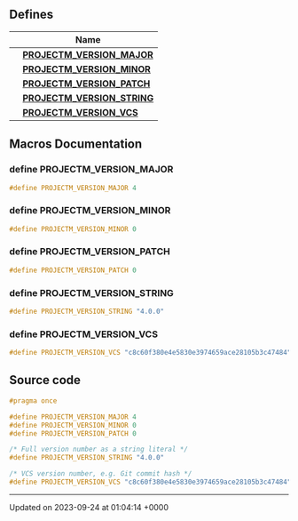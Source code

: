 

## Defines

|                | Name           |
| -------------- | -------------- |
|  | **[PROJECTM_VERSION_MAJOR](/projectmapi/projectm/version.md#define-projectm-version-major)**  |
|  | **[PROJECTM_VERSION_MINOR](/projectmapi/projectm/version.md#define-projectm-version-minor)**  |
|  | **[PROJECTM_VERSION_PATCH](/projectmapi/projectm/version.md#define-projectm-version-patch)**  |
|  | **[PROJECTM_VERSION_STRING](/projectmapi/projectm/version.md#define-projectm-version-string)**  |
|  | **[PROJECTM_VERSION_VCS](/projectmapi/projectm/version.md#define-projectm-version-vcs)**  |




## Macros Documentation

### define PROJECTM_VERSION_MAJOR

```cpp
#define PROJECTM_VERSION_MAJOR 4
```


### define PROJECTM_VERSION_MINOR

```cpp
#define PROJECTM_VERSION_MINOR 0
```


### define PROJECTM_VERSION_PATCH

```cpp
#define PROJECTM_VERSION_PATCH 0
```


### define PROJECTM_VERSION_STRING

```cpp
#define PROJECTM_VERSION_STRING "4.0.0"
```


### define PROJECTM_VERSION_VCS

```cpp
#define PROJECTM_VERSION_VCS "c8c60f380e4e5830e3974659ace28105b3c47484"
```


## Source code

```cpp
#pragma once

#define PROJECTM_VERSION_MAJOR 4
#define PROJECTM_VERSION_MINOR 0
#define PROJECTM_VERSION_PATCH 0

/* Full version number as a string literal */
#define PROJECTM_VERSION_STRING "4.0.0"

/* VCS version number, e.g. Git commit hash */
#define PROJECTM_VERSION_VCS "c8c60f380e4e5830e3974659ace28105b3c47484"
```


-------------------------------

Updated on 2023-09-24 at 01:04:14 +0000
